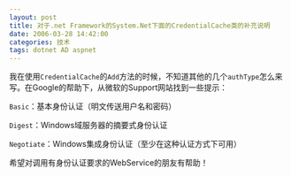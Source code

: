```yaml
---
layout: post
title: 对于.net Framework的System.Net下面的CredentialCache类的补充说明
date: 2006-03-28 14:42:00
categories: 技术
tags: dotnet AD aspnet
---
```


我在使用`CredentialCache`的`Add`方法的时候，不知道其他的几个`authType`怎么来写。在Google的帮助下，从微软的Support网站找到一些提示：

`Basic`：基本身份认证（明文传送用户名和密码）

`Digest`：Windows域服务器的摘要式身份认证

`Negotiate`：Windows集成身份认证（至少在这种认证方式下可用）

希望对调用有身份认证要求的WebService的朋友有帮助！

